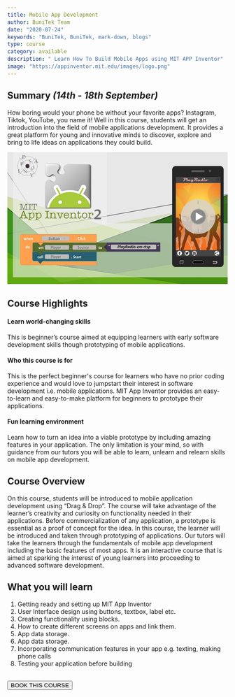 ```yaml
---
title: Mobile App Development
author: BuniTek Team
date: "2020-07-24"
keywords: "BuniTek, BuniTek, mark-down, blogs"
type: course
category: available
description: " Learn How To Build Mobile Apps using MIT APP Inventor"
image: "https://appinventor.mit.edu/images/logo.png"
---
```


<div class ="markdown__content">
<h2 class='markdown__section'> <span class="test">Summary <i>(14th - 18th September)</i></span> </h2>
  <p class="markdown_paragraph ">
    How boring would your phone be without your favorite apps? Instagram, Tiktok, YouTube, you name it! Well in this course, students will get an introduction into the field of mobile applications development. It provides a great platform for young and innovative minds to discover, explore and bring to life ideas on applications they could build.  
  </p>

  <img class="markdown__image" src="../../assets/images/courses/mobile-dev.jpg" />

<h2 class='markdown__section'> Course Highlights </h2>

  <h4 class="markdown__sub-section"><span>Learn world-changing skills</span></h4>
    <p class="markdown_paragraph">
     This is beginner’s course aimed at equipping learners with early software development skills though prototyping of mobile applications. 
    </p>



  <h4 class="markdown__sub-section"> <span>Who this course is for</span> </h4>
    <p class="markdown_paragraph">
     This is the perfect beginner's course for learners who have no prior coding experience and would love to jumpstart their interest in software development i.e. mobile applications. MIT App Inventor provides an easy-to-learn and easy-to-make platform for beginners to prototype their applications. 
    </p>


  <h4 class="markdown__sub-section"> <span>Fun learning environment</span> </h4>
    <p class="markdown_paragraph">
     Learn how to turn an idea into a viable prototype by including amazing features in your application. The only limitation is your mind, so with guidance from our tutors you will be able to learn, unlearn and relearn skills on mobile app development.   
    </p>



<h2 class='markdown__section'> Course Overview </h2>
  <p class="markdown_paragraph">
  On this course, students will be introduced to mobile application development using “Drag & Drop”. The course will take advantage of the learner’s creativity and curiosity on functionality needed in their applications. Before commercialization of any application, a prototype is essential as a proof of concept for the idea. In this course, the learner will be introduced and taken through prototyping of applications. Our tutors will take the learners through the fundamentals of mobile app development including the basic features of most apps. It is an interactive course that is aimed at sparking the interest of young learners into proceeding to advanced software development. 
  </p>



<h2 class='markdown__section'>  What you will learn </h2>
  <ol>
    <li>Getting ready and setting up MIT App Inventor</li>
    <li>User Interface design using buttons, textbox, label etc.</li>
    <li>Creating functionality using blocks. </li>
    <li>How to create different screens on apps and link them. </li>
    <li>App data storage.</li>
    <li>App data storage.</li>
    <li>Incorporating communication features in your app e.g. texting, making phone calls </li>
    <li>Testing your application before building </li>
  </ol>

<br><a href="https://forms.gle/X2Z8HEJWTe4kBNZ47" target="_blank"><button class="markdown__button is-primary has-bg-primary">BOOK THIS COURSE <div class="markdown__button__overlay"></div></button> </a>


</div>